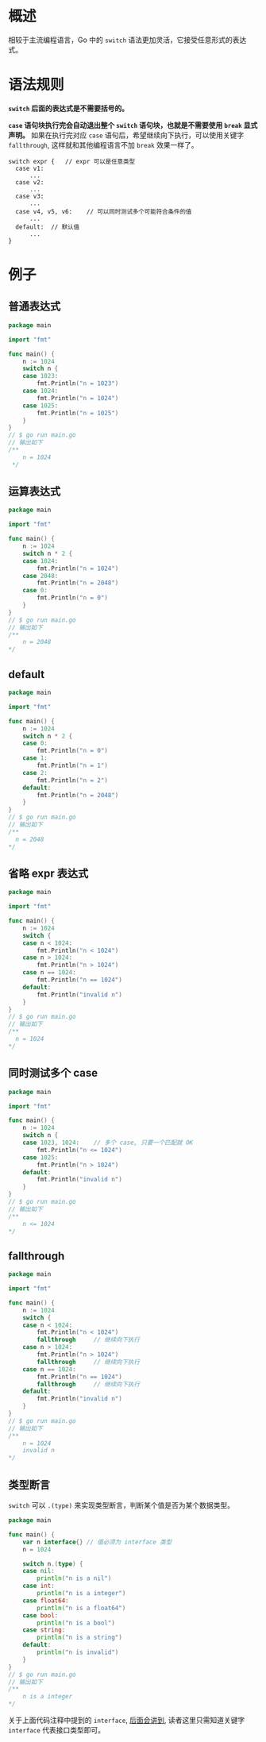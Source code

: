 # 概述
相较于主流编程语言，Go 中的 `switch` 语法更加灵活，它接受任意形式的表达式。

# 语法规则
**`switch` 后面的表达式是不需要括号的。**

**`case` 语句块执行完会自动退出整个 `switch` 语句块，也就是不需要使用 `break` 显式声明。** 
如果在执行完对应 `case` 语句后，希望继续向下执行，可以使用关键字 `fallthrough`, 这样就和其他编程语言不加 `break` 效果一样了。

```shell
switch expr {   // expr 可以是任意类型
  case v1:
      ...
  case v2:
      ...
  case v3:
      ...
  case v4, v5, v6:    // 可以同时测试多个可能符合条件的值
      ...
  default:  // 默认值
      ...
}
```

# 例子

## 普通表达式
```go
package main

import "fmt"

func main() {
	n := 1024
	switch n {
	case 1023:
		fmt.Println("n = 1023")
	case 1024:
		fmt.Println("n = 1024")
	case 1025:
		fmt.Println("n = 1025")
	}
}
// $ go run main.go
// 输出如下 
/**
    n = 1024
 */
```

## 运算表达式
```go
package main

import "fmt"

func main() {
	n := 1024
	switch n * 2 {
	case 1024:
		fmt.Println("n = 1024")
	case 2048:
		fmt.Println("n = 2048")
	case 0:
		fmt.Println("n = 0")
	}
}
// $ go run main.go
// 输出如下 
/**
    n = 2048
*/
```

## default
```go
package main

import "fmt"

func main() {
	n := 1024
	switch n * 2 {
	case 0:
		fmt.Println("n = 0")
	case 1:
		fmt.Println("n = 1")
	case 2:
		fmt.Println("n = 2")
	default:
		fmt.Println("n = 2048")
	}
}
// $ go run main.go
// 输出如下 
/**
  n = 2048
*/
```

## 省略 expr 表达式
```go
package main

import "fmt"

func main() {
	n := 1024
	switch {
	case n < 1024:
		fmt.Println("n < 1024")
	case n > 1024:
		fmt.Println("n > 1024")
	case n == 1024:
		fmt.Println("n == 1024")
	default:
		fmt.Println("invalid n")
	}
}
// $ go run main.go
// 输出如下 
/**
  n = 1024
*/
```

## 同时测试多个 case
```go
package main

import "fmt"

func main() {
	n := 1024
	switch n {
	case 1023, 1024:    // 多个 case, 只要一个匹配就 OK
		fmt.Println("n <= 1024")
	case 1025:
		fmt.Println("n > 1024")
	default:
		fmt.Println("invalid n")
	}
}
// $ go run main.go
// 输出如下 
/**
    n <= 1024
*/
```

## fallthrough
```go
package main

import "fmt"

func main() {
	n := 1024
	switch {
	case n < 1024:
		fmt.Println("n < 1024")
		fallthrough     // 继续向下执行
	case n > 1024:
		fmt.Println("n > 1024")
		fallthrough     // 继续向下执行
	case n == 1024:
		fmt.Println("n == 1024")
		fallthrough     // 继续向下执行
	default:
		fmt.Println("invalid n")
	}
}
// $ go run main.go
// 输出如下 
/**
    n = 1024
    invalid n
*/
```

## 类型断言

`switch` 可以 `.(type)` 来实现类型断言，判断某个值是否为某个数据类型。

```go
package main

func main() {
	var n interface{} // 值必须为 interface 类型
	n = 1024

	switch n.(type) {
	case nil:
		println("n is a nil")
	case int:
		println("n is a integer")
	case float64:
		println("n is a float64")
	case bool:
		println("n is a bool")
	case string:
		println("n is a string")
	default:
		println("n is invalid")
	}
}
// $ go run main.go
// 输出如下 
/**
    n is a integer
*/
```

关于上面代码注释中提到的 `interface`, [后面会讲到](interface.md), 读者这里只需知道关键字 `interface` 代表接口类型即可。